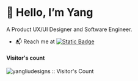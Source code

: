 # 👋 Hello, I’m Yang

A Product UX/UI Designer and Software Engineer.
<br/>

- 📬 Reach me at <a href="https://www.linkedin.com/in/charlotte-yangliu"><img alt="Static Badge" src="https://img.shields.io/badge/linkedin-blue?logo=linkedin&logoColor=white"></a>



<h4 align="left">Visitor's count</h4>
<p align="left"><img src="https://profile-counter.glitch.me/{yangliudesigns}/count.svg" alt="yangliudesigns :: Visitor's Count" /></p>

